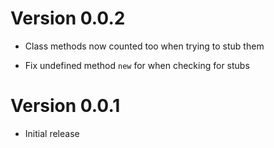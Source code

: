 # Version 0.0.2

* Class methods now counted too when trying to stub them

* Fix undefined method `new` for when checking for stubs

# Version 0.0.1

* Initial release
